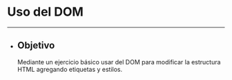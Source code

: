 # **Uso del DOM**
-----

- ## **Objetivo**

    Mediante un ejercicio básico usar del DOM para modificar la estructura HTML agregando etiquetas y estilos.
